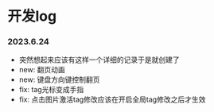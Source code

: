 # 开发log

### 2023.6.24
- 突然想起来应该有这样一个详细的记录于是就创建了
- new: 翻页动画
- new: 键盘方向键控制翻页
- fix: tag光标变成手指
- fix: 点击图片激活tag修改应该在开启全局tag修改之后才生效